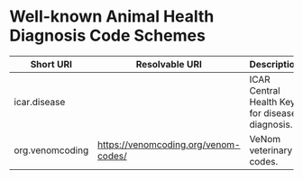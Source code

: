 # Well-known Animal Health Diagnosis Code Schemes

| Short URI | Resolvable URI | Description | Example | Code list or format specification |
| --- | --- | --- | --- | --- |
| icar.disease |  | ICAR Central Health Key for disease diagnosis. | 1.06.07.07.04. | https://www.icar.org/index.php/publications-technical-materials/amendments-recording-guidelines/diseases-codes-for-cows/ |
| org.venomcoding | https://venomcoding.org/venom-codes/ | VeNom veterinary codes. | 22080 | http://venomcoding.org/download-codes/ |